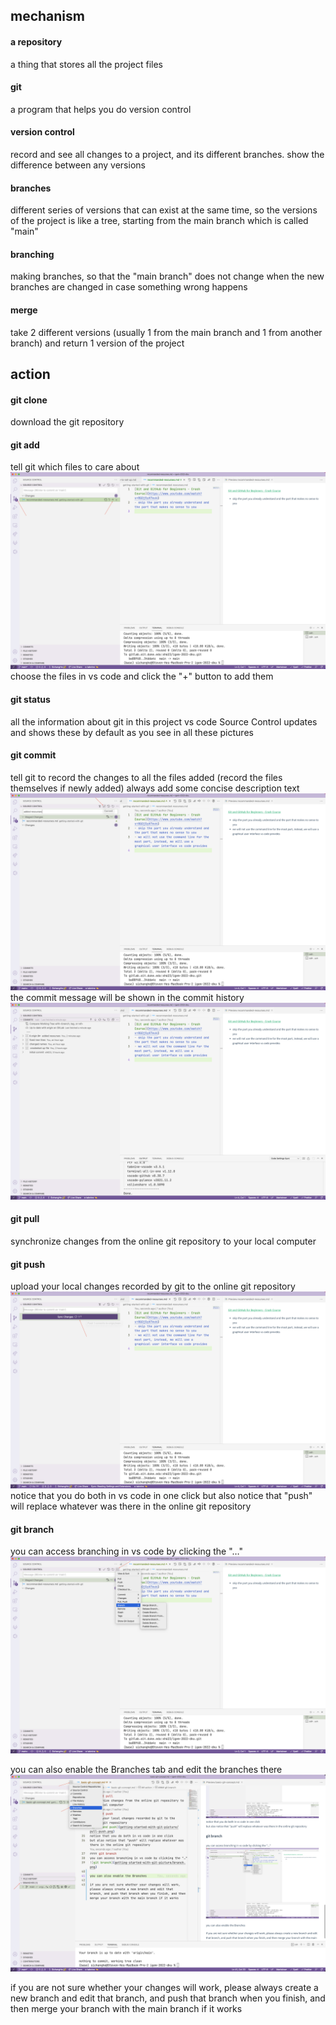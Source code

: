 ## mechanism
#### a repository
a thing that stores all the project files
#### git
a program that helps you do version control
#### version control
record and see all changes to a project, and its different branches.
show the difference between any versions
#### branches
different series of versions that can exist at the same time,
so the versions of the project is like a tree,
starting from the main branch which is called "main"
#### branching
making branches,
so that the "main branch" does not change when the new branches are changed in case something wrong happens
#### merge
take 2 different versions
(usually 1 from the main branch and 1 from another branch)
and return 1 version of the project
## action
#### git clone
download the git repository
#### git add
tell git which files to care about
![git add](getting-started-with-git-picture/add.png)
choose the files in vs code and click the "+" button to add them
#### git status
all the information about git in this project
vs code Source Control updates and shows these by default as you see in all these pictures
#### git commit
tell git to record the changes to all the files added (record the files themselves if newly added)
always add some concise description text
![git commit](getting-started-with-git-picture/commit.png)
the commit message will be shown in the commit history
![commit history](getting-started-with-git-picture/commit-history.png)
#### git pull
synchronize changes from the online git repository to your local computer
#### git push
upload your local changes recorded by git to the online git repository
![pull and push](getting-started-with-git-picture/pull-push.png)
notice that you do both in vs code in one click
but also notice that "push" will replace whatever was there in the online git repository
#### git branch
you can access branching in vs code by clicking the "…"
![git branch](getting-started-with-git-picture/branch.png)

you can also enable the Branches tab and edit the branches there
![Branches tab in vs code](getting-started-with-git-picture/enable-branches.png)

if you are not sure whether your changes will work, please always create a new branch and edit that branch, and push that branch when you finish, and then merge your branch with the main branch if it works
